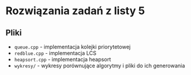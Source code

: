 # Rozwiązania zadań z listy 5

## Pliki
 - `queue.cpp` - implementacja kolejki priorytetowej
 - `redblue.cpp` - implementacja LCS
 - `heapsort.cpp` - implementacja heapsort
 - `wykresy/` - wykresy porównujące algorytmy i pliki do ich generowania